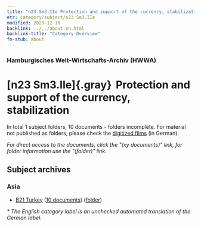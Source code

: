 ```yaml
---
title: "n23 Sm3.IIe Protection and support of the currency, stabilization"
etr: category/subject/n23 Sm3.IIe
modified: 2020-12-18
backlink: ../../about.en.html
backlink-title: "Category Overview"
fn-stub: about
---
```


### Hamburgisches Welt-Wirtschafts-Archiv (HWWA)
# [n23 Sm3.IIe]{.gray}&#8201; Protection and support of the currency, stabilization&#160; 





In total 1 subject folders, 10 documents - folders incomplete.
For material not published as folders, please check the [digitized films](/film/h1_sh) (in German).

_For direct access to the documents, click the "(xy documents)" link, for folder information use the "(folder)" link._

## Subject archives



### Asia

- [B21 Turkey](../../../geo/about.en.html#B21) (<a href="https://dfg-viewer.de/show/?tx_dlf[id]=https://pm20.zbw.eu/mets/sh/1411xx/141111/1453xx/145314/public.mets.en.xml" target="_blank">10 documents</a>) ([folder](http://purl.org/pressemappe20/folder/sh/141111,145314))


_* The English category label is an unchecked automated translation of the German label._


